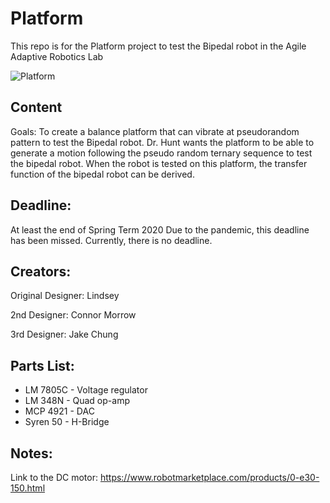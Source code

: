 # Platform

This repo is for the Platform project to test the Bipedal robot in the Agile Adaptive Robotics Lab

![Platform](/pics/platform_original.jpg)

## Content

Goals: To create a balance platform that can vibrate at pseudorandom pattern to test the Bipedal robot. 
Dr. Hunt wants the platform to be able to generate a motion following the pseudo random ternary sequence to test the bipedal robot. When the robot is tested on this platform, the transfer function of the bipedal robot can be derived. 

## Deadline:
At least the end of Spring Term 2020 
Due to the pandemic, this deadline has been missed. Currently, there is no deadline.

## Creators:

Original Designer: Lindsey

2nd Designer: Connor Morrow

3rd Designer: Jake Chung

## Parts List:
- LM 7805C - Voltage regulator 
- LM 348N - Quad op-amp
- MCP 4921 - DAC
- Syren 50 - H-Bridge

## Notes:

Link to the DC motor: https://www.robotmarketplace.com/products/0-e30-150.html
